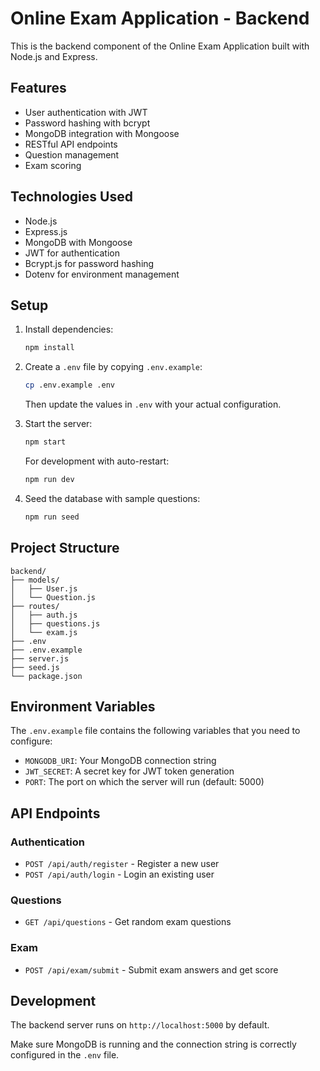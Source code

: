 # Online Exam Application - Backend

This is the backend component of the Online Exam Application built with Node.js and Express.

## Features

- User authentication with JWT
- Password hashing with bcrypt
- MongoDB integration with Mongoose
- RESTful API endpoints
- Question management
- Exam scoring

## Technologies Used

- Node.js
- Express.js
- MongoDB with Mongoose
- JWT for authentication
- Bcrypt.js for password hashing
- Dotenv for environment management

## Setup

1. Install dependencies:
   ```bash
   npm install
   ```

2. Create a `.env` file by copying `.env.example`:
   ```bash
   cp .env.example .env
   ```
   Then update the values in `.env` with your actual configuration.

3. Start the server:
   ```bash
   npm start
   ```
   For development with auto-restart:
   ```bash
   npm run dev
   ```

4. Seed the database with sample questions:
   ```bash
   npm run seed
   ```

## Project Structure

```
backend/
├── models/
│   ├── User.js
│   └── Question.js
├── routes/
│   ├── auth.js
│   ├── questions.js
│   └── exam.js
├── .env
├── .env.example
├── server.js
├── seed.js
└── package.json
```

## Environment Variables

The `.env.example` file contains the following variables that you need to configure:

- `MONGODB_URI`: Your MongoDB connection string
- `JWT_SECRET`: A secret key for JWT token generation
- `PORT`: The port on which the server will run (default: 5000)

## API Endpoints

### Authentication
- `POST /api/auth/register` - Register a new user
- `POST /api/auth/login` - Login an existing user

### Questions
- `GET /api/questions` - Get random exam questions

### Exam
- `POST /api/exam/submit` - Submit exam answers and get score

## Development

The backend server runs on `http://localhost:5000` by default.

Make sure MongoDB is running and the connection string is correctly configured in the `.env` file.